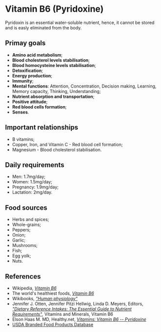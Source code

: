 # Vitamin B6 (Pyridoxine)
Pyridoxin is an essential water-soluble nutrient, hence, it cannot be stored and is easly eliminated from the body.

## Primay goals
- __Amino acid metabolism__;
- __Blood cholesterol levels stabilisation__;
- __Blood homocysteine levels stabilisation__;
- __Detoxification__;
- __Energy production__;
- __Immunity__;
- __Mental functions__: Attention, Concentration, Decision making, Learning, Memory capacity, Thinking, Understanding;
- __Nutrient absorption and transportation__;
- __Positive attitude__;
- __Red blood cells formation__;
- __Senses__.

## Important relationships
- B vitamins;
- Copper, Iron, and Vitamin C - Red blood cell formation;
- Magnesium - Blood cholesterol stabilisation.

## Daily requirements
- Men: 1.7mg/day;
- Women: 1.5mg/day;
- Pregnancy: 1.9mg/day;
- Lactation: 2mg/day.

## Food sources
- Herbs and spices;
- Whole-grains;
- Peppers;
- Onion;
- Garlic;
- Mushrooms;
- Fish;
- Egg yolk;
- Nuts.

## References
- Wikipedia, [_Vitamin B6_](https://en.wikipedia.org/wiki/Vitamin_B6)
- The world's healthiest foods, [_Vitamin B6_](http://www.whfoods.com/genpage.php?tname=nutrient&dbid=108)
- Wikibooks, [_"Human physiology"_](https://en.Wikibooks.org/wiki/Human_Physiology/Nutrition#Vitamins)
- Jennifer J. Otten, Jennifer Pitzi Hellwig, Linda D. Meyers, Editors, 
[_"Dietary Reference Intakes: The Essential Guide to Nutrient Requirements"_](https://www.amazon.com/Dietary-Reference-Intakes-Essential-Requirements/dp/0309157420), Vitamins and Minerals, Vitamin B6
- Elson Haas M. MD, Healthy.net, [_Vitamins: Vitamin B6 -- Pyridoxine_](http://www.healthy.net/Health/Article/Vitamin_B6_Pyridoxine/2128/1)
- [USDA Branded Food Products Database](https://ndb.nal.usda.gov/ndb/nutrients/report?nutrient1=415&nutrient2=&nutrient3=&&max=1000&subset=0&offset=0&sort=c&totCount=7669&measureby=g)